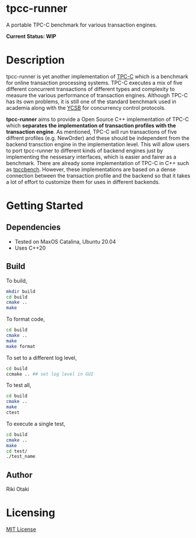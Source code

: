 # tpcc-runner

A portable TPC-C benchmark for various transaction engines. 

__Current Status: WIP__

# Description

tpcc-runner is yet another implementation of [TPC-C](http://www.tpc.org/tpcc/) which is a benchmark for online transaction processing systems.
TPC-C executes a mix of five different concurrent transactions of different types and complexity to measure the various performance of transaction engines.
Although TPC-C has its own problems, it is still one of the standard benchmark used in academia along with the [YCSB](https://github.com/brianfrankcooper/YCSB) for concurrency control protocols.

__tpcc-runner__ aims to provide a Open Source C++ implementation of TPC-C which __separates the implementation of transaction profiles with the transaction engine__.
As mentioned, TPC-C will run transactions of five diffrent profiles (e.g. NewOrder) and these should be independent from the backend transction engine in the implementation level.
This will allow users to port tpcc-runner to different kinds of backend engines just by implementing the nessesary interfaces, which is easier and fairer as a benchmark.
There are already some implementation of TPC-C in C++ such as [tpccbench](https://github.com/evanj/tpccbench). 
However, these implementations are based on a dense connection between the transaction profile and the backend so that it takes a lot of effort to customize them for uses in different backends.

# Getting Started

## Dependencies
- Tested on MaxOS Catalina, Ubuntu 20.04
- Uses C++20

## Build
To build, 

```sh
mkdir build
cd build
cmake ..
make
```

To format code, 

```sh
cd build
cmake ..
make
make format
```

To set to a different log level, 

```sh
cd build
ccmake .. ## set log level in GUI
```

To test all, 

```sh
cd build
cmake ..
make
ctest
```

To execute a single test, 

```sh
cd build
cmake ..
make
cd test/
./test_name
```

## Author

Riki Otaki

# Licensing

[MIT License](https://github.com/wattlebirdaz/tpcc-runner/blob/master/LICENSE)